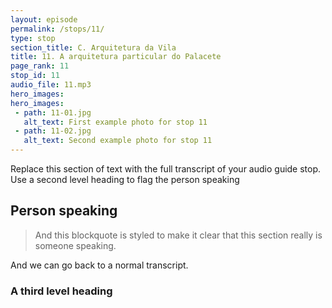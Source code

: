 ```yaml
---
layout: episode
permalink: /stops/11/
type: stop
section_title: C. Arquitetura da Vila
title: 11. A arquitetura particular do Palacete
page_rank: 11
stop_id: 11
audio_file: 11.mp3
hero_images:
hero_images:
 - path: 11-01.jpg
   alt_text: First example photo for stop 11
 - path: 11-02.jpg
   alt_text: Second example photo for stop 11
---
```


Replace this section of text with the full transcript of your audio guide stop. Use a second level heading to flag the person speaking

## Person speaking

> And this blockquote is styled to make it clear that this section really is someone speaking.

And we can go back to a normal transcript.

### A third level heading

